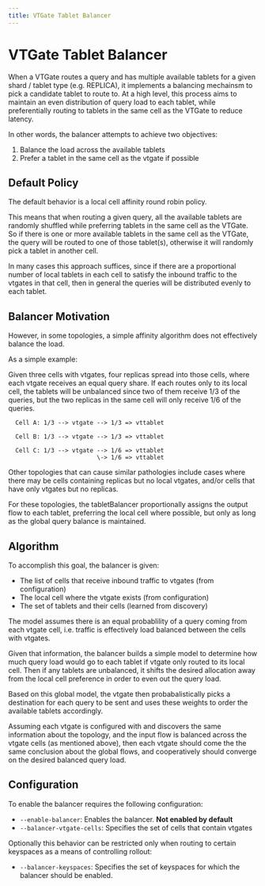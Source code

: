 ```yaml
---
title: VTGate Tablet Balancer
---
```


# VTGate Tablet Balancer

When a VTGate routes a query and has multiple available tablets for a given shard / tablet type (e.g. REPLICA),
it implements a balancing mechainsm to pick a candidate tablet to route to. At a high level, this process aims to
maintain an even distribution of query load to each tablet, while preferentially routing to tablets in the same cell
as the VTGate to reduce latency.

In other words, the balancer attempts to achieve two objectives:

1. Balance the load across the available tablets
2. Prefer a tablet in the same cell as the vtgate if possible

## Default Policy

The default behavior is a local cell affinity round robin policy.

This means that when routing a given query, all the available tablets are randomly shuffled while preferring tablets
in the same cell as the VTGate. So if there is one or more available tablets in the same cell as the VTGate, the query
will be routed to one of those tablet(s), otherwise it will randomly pick a tablet in another cell.

In many cases this approach suffices, since if there are a proportional number of local tablets in each cell to
satisfy the inbound traffic to the vtgates in that cell, then in general the queries will be distributed evenly to
each tablet.

## Balancer Motivation

However, in some topologies, a simple affinity algorithm does not effectively balance the load.

As a simple example:

Given three cells with vtgates, four replicas spread into those cells, where each vtgate
receives an equal query share. If each routes only to its local cell, the tablets will be
unbalanced since two of them receive 1/3 of the queries, but the two replicas in the same
cell will only receive 1/6 of the queries.

```
  Cell A: 1/3 --> vtgate --> 1/3 => vttablet

  Cell B: 1/3 --> vtgate --> 1/3 => vttablet

  Cell C: 1/3 --> vtgate --> 1/6 => vttablet
                         \-> 1/6 => vttablet
```

Other topologies that can cause similar pathologies include cases where there may be cells
containing replicas but no local vtgates, and/or cells that have only vtgates but no replicas.

For these topologies, the tabletBalancer proportionally assigns the output flow to each tablet,
preferring the local cell where possible, but only as long as the global query balance is
maintained.

## Algorithm

To accomplish this goal, the balancer is given:

* The list of cells that receive inbound traffic to vtgates (from configuration)
* The local cell where the vtgate exists (from configuration)
* The set of tablets and their cells (learned from discovery)

The model assumes there is an equal probablility of a query coming from each vtgate cell, i.e.
traffic is effectively load balanced between the cells with vtgates.

Given that information, the balancer builds a simple model to determine how much query load
would go to each tablet if vtgate only routed to its local cell. Then if any tablets are
unbalanced, it shifts the desired allocation away from the local cell preference in order to
even out the query load.

Based on this global model, the vtgate then probabalistically picks a destination for each
query to be sent and uses these weights to order the available tablets accordingly.

Assuming each vtgate is configured with and discovers the same information about the topology,
and the input flow is balanced across the vtgate cells (as mentioned above), then each vtgate
should come the the same conclusion about the global flows, and cooperatively should
converge on the desired balanced query load.

## Configuration

To enable the balancer requires the following configuration:

  * `--enable-balancer`:  Enables the balancer.  **Not enabled by default**
  * `--balancer-vtgate-cells`:  Specifies the set of cells that contain vtgates

Optionally this behavior can be restricted only when routing to certain keyspaces as a means of controlling rollout:

  * `--balancer-keyspaces`:  Specifies the set of keyspaces for which the balancer should be enabled.
